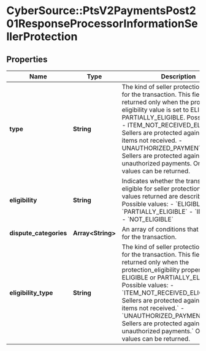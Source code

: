 # CyberSource::PtsV2PaymentsPost201ResponseProcessorInformationSellerProtection

## Properties
Name | Type | Description | Notes
------------ | ------------- | ------------- | -------------
**type** | **String** | The kind of seller protection in force for the transaction. This field is returned only when the protection eligibility value is set to ELIGIBLE or PARTIALLY_ELIGIBLE. Possible values - ITEM_NOT_RECEIVED_ELIGIBLE: Sellers are protected against claims for items not received. - UNAUTHORIZED_PAYMENT_ELIGIBLE: Sellers are protected against claims for unauthorized payments. One or both values can be returned.  | [optional] 
**eligibility** | **String** | Indicates whether the transaction is eligible for seller protection. The values returned are described below. Possible values: - &#x60;ELIGIBLE&#x60; - &#x60;PARTIALLY_ELIGIBLE&#x60; - &#x60;INELIGIBLE&#x60; - &#x60;NOT_ELIGIBLE&#x60;  | [optional] 
**dispute_categories** | **Array&lt;String&gt;** | An array of conditions that are covered for the transaction.  | [optional] 
**eligibility_type** | **String** | The kind of seller protection in force for the transaction. This field is returned only when the protection_eligibility property is set to ELIGIBLE or PARTIALLY_ELIGIBLE. Possible values: - &#x60;ITEM_NOT_RECEIVED_ELIGIBLE: Sellers are protected against claims for items not received.&#x60; - &#x60;UNAUTHORIZED_PAYMENT_ELIGIBLE: Sellers are protected against claims for unauthorized payments.&#x60; One or both values can be returned.  | [optional] 


